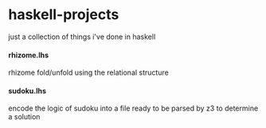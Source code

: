 # haskell-projects
just a collection of things i've done in haskell

#### rhizome.lhs
rhizome fold/unfold using the relational structure

#### sudoku.lhs
encode the logic of sudoku into a file ready to be parsed by z3 to determine a solution 
